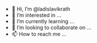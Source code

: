 - 👋 Hi, I’m @ladislavikrath
- 👀 I’m interested in ...
- 🌱 I’m currently learning ...
- 💞️ I’m looking to collaborate on ...
- 📫 How to reach me ...

<!---
ladislavikrath/ladislavikrath is a ✨ special ✨ repository because its `README.md` (this file) appears on your GitHub profile.
You can click the Preview link to take a look at your changes.
--->
